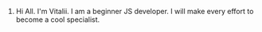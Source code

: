 1. Hi All. I'm Vitalii. I am a beginner JS developer. I will make every effort to become a cool specialist.